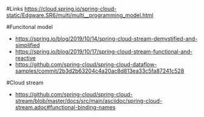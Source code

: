 #Links
https://cloud.spring.io/spring-cloud-static/Edgware.SR6/multi/multi__programming_model.html


#Funcitonal model
 * https://spring.io/blog/2019/10/14/spring-cloud-stream-demystified-and-simplified
 * https://spring.io/blog/2019/10/17/spring-cloud-stream-functional-and-reactive
 * https://github.com/spring-cloud/spring-cloud-dataflow-samples/commit/2b3d2b63204c4a20ac8d813ea33c5fa87241c528
 
 
 #Cloud stream
  * https://github.com/spring-cloud/spring-cloud-stream/blob/master/docs/src/main/asciidoc/spring-cloud-stream.adoc#functional-binding-names
